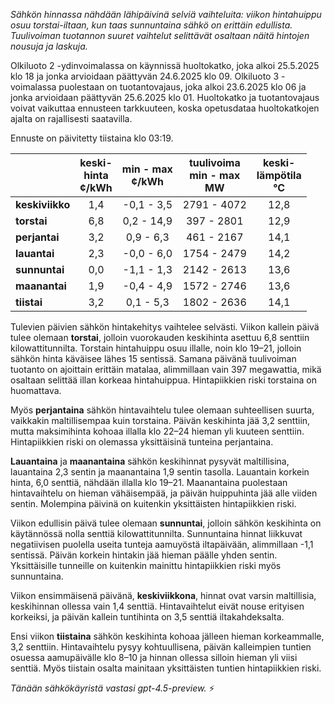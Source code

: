 *Sähkön hinnassa nähdään lähipäivinä selviä vaihteluita: viikon hintahuippu osuu torstai-iltaan, kun taas sunnuntaina sähkö on erittäin edullista. Tuulivoiman tuotannon suuret vaihtelut selittävät osaltaan näitä hintojen nousuja ja laskuja.*

Olkiluoto 2 -ydinvoimalassa on käynnissä huoltokatko, joka alkoi 25.5.2025 klo 18 ja jonka arvioidaan päättyvän 24.6.2025 klo 09. Olkiluoto 3 -voimalassa puolestaan on tuotantovajaus, joka alkoi 23.6.2025 klo 06 ja jonka arvioidaan päättyvän 25.6.2025 klo 01. Huoltokatko ja tuotantovajaus voivat vaikuttaa ennusteen tarkkuuteen, koska opetusdataa huoltokatkojen ajalta on rajallisesti saatavilla.

Ennuste on päivitetty tiistaina klo 03:19.

|          | keski-<br>hinta<br>¢/kWh | min - max<br>¢/kWh | tuulivoima<br>min - max<br>MW | keski-<br>lämpötila<br>°C |
|:-------------|:----------------:|:----------------:|:-------------:|:-------------:|
| **keskiviikko** | 1,4 | -0,1 - 3,5 | 2791 - 4072 | 12,8 |
| **torstai**     | 6,8 | 0,2 - 14,9 | 397 - 2801 | 12,9 |
| **perjantai**   | 3,2 | 0,9 - 6,3  | 461 - 2167 | 14,1 |
| **lauantai**    | 2,3 | -0,0 - 6,0 | 1754 - 2479 | 14,2 |
| **sunnuntai**   | 0,0 | -1,1 - 1,3 | 2142 - 2613 | 13,6 |
| **maanantai**   | 1,9 | -0,4 - 4,9 | 1572 - 2746 | 13,6 |
| **tiistai**     | 3,2 | 0,1 - 5,3  | 1802 - 2636 | 14,1 |

Tulevien päivien sähkön hintakehitys vaihtelee selvästi. Viikon kallein päivä tulee olemaan **torstai**, jolloin vuorokauden keskihinta asettuu 6,8 senttiin kilowattitunnilta. Torstain hintahuippu osuu illalle, noin klo 19–21, jolloin sähkön hinta käväisee lähes 15 sentissä. Samana päivänä tuulivoiman tuotanto on ajoittain erittäin matalaa, alimmillaan vain 397 megawattia, mikä osaltaan selittää illan korkeaa hintahuippua. Hintapiikkien riski torstaina on huomattava.

Myös **perjantaina** sähkön hintavaihtelu tulee olemaan suhteellisen suurta, vaikkakin maltillisempaa kuin torstaina. Päivän keskihinta jää 3,2 senttiin, mutta maksimihinta kohoaa illalla klo 22–24 hieman yli kuuteen senttiin. Hintapiikkien riski on olemassa yksittäisinä tunteina perjantaina.

**Lauantaina** ja **maanantaina** sähkön keskihinnat pysyvät maltillisina, lauantaina 2,3 sentin ja maanantaina 1,9 sentin tasolla. Lauantain korkein hinta, 6,0 senttiä, nähdään illalla klo 19–21. Maanantaina puolestaan hintavaihtelu on hieman vähäisempää, ja päivän huippuhinta jää alle viiden sentin. Molempina päivinä on kuitenkin yksittäisten hintapiikkien riski.

Viikon edullisin päivä tulee olemaan **sunnuntai**, jolloin sähkön keskihinta on käytännössä nolla senttiä kilowattitunnilta. Sunnuntaina hinnat liikkuvat negatiivisen puolella useita tunteja aamuyöstä iltapäivään, alimmillaan -1,1 sentissä. Päivän korkein hintakin jää hieman päälle yhden sentin. Yksittäisille tunneille on kuitenkin mainittu hintapiikkien riski myös sunnuntaina.

Viikon ensimmäisenä päivänä, **keskiviikkona**, hinnat ovat varsin maltillisia, keskihinnan ollessa vain 1,4 senttiä. Hintavaihtelut eivät nouse erityisen korkeiksi, ja päivän kallein tuntihinta on 3,5 senttiä iltakahdeksalta.

Ensi viikon **tiistaina** sähkön keskihinta kohoaa jälleen hieman korkeammalle, 3,2 senttiin. Hintavaihtelu pysyy kohtuullisena, päivän kalleimpien tuntien osuessa aamupäivälle klo 8–10 ja hinnan ollessa silloin hieman yli viisi senttiä. Myös tiistain osalta mainitaan yksittäisten tuntien hintapiikkien riski.

*Tänään sähkökäyristä vastasi gpt-4.5-preview.* ⚡
